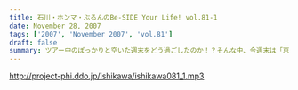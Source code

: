 ```yaml
---
title: 石川・ホンマ・ぶるんのBe-SIDE Your Life! vol.81-1
date: November 28, 2007
tags: ['2007', 'November 2007', 'vol.81']
draft: false
summary: ツアー中のぽっかりと空いた週末をどう過ごしたのか！？そんな中、今週末は「京大」にお邪魔する予定。「京大」の雰囲気に興味しんしんの三人。是非とも、関西圏の皆さんは訪れてみてちょーだい。ただし、インテリジェンス豊かな話は一切ないヨ。おわかりだと思いますが。NAMAE
---
```


http://project-phi.ddo.jp/ishikawa/ishikawa081_1.mp3